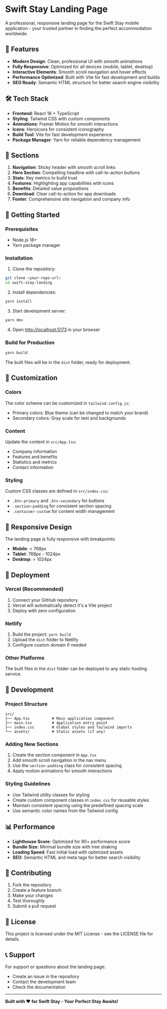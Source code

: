 # Swift Stay Landing Page

A professional, responsive landing page for the Swift Stay mobile application - your trusted partner in finding the perfect accommodation worldwide.

## 🚀 Features

- **Modern Design**: Clean, professional UI with smooth animations
- **Fully Responsive**: Optimized for all devices (mobile, tablet, desktop)
- **Interactive Elements**: Smooth scroll navigation and hover effects
- **Performance Optimized**: Built with Vite for fast development and builds
- **SEO Ready**: Semantic HTML structure for better search engine visibility

## 🛠️ Tech Stack

- **Frontend**: React 18 + TypeScript
- **Styling**: Tailwind CSS with custom components
- **Animations**: Framer Motion for smooth interactions
- **Icons**: Heroicons for consistent iconography
- **Build Tool**: Vite for fast development experience
- **Package Manager**: Yarn for reliable dependency management

## 📱 Sections

1. **Navigation**: Sticky header with smooth scroll links
2. **Hero Section**: Compelling headline with call-to-action buttons
3. **Stats**: Key metrics to build trust
4. **Features**: Highlighting app capabilities with icons
5. **Benefits**: Detailed value propositions
6. **Download**: Clear call-to-action for app downloads
7. **Footer**: Comprehensive site navigation and company info

## 🚀 Getting Started

### Prerequisites

- Node.js 18+ 
- Yarn package manager

### Installation

1. Clone the repository:
```bash
git clone <your-repo-url>
cd swift-stay-landing
```

2. Install dependencies:
```bash
yarn install
```

3. Start development server:
```bash
yarn dev
```

4. Open [http://localhost:5173](http://localhost:5173) in your browser

### Build for Production

```bash
yarn build
```

The built files will be in the `dist` folder, ready for deployment.

## 🎨 Customization

### Colors
The color scheme can be customized in `tailwind.config.js`:
- Primary colors: Blue theme (can be changed to match your brand)
- Secondary colors: Gray scale for text and backgrounds

### Content
Update the content in `src/App.tsx`:
- Company information
- Features and benefits
- Statistics and metrics
- Contact information

### Styling
Custom CSS classes are defined in `src/index.css`:
- `.btn-primary` and `.btn-secondary` for buttons
- `.section-padding` for consistent section spacing
- `.container-custom` for content width management

## 📱 Responsive Design

The landing page is fully responsive with breakpoints:
- **Mobile**: < 768px
- **Tablet**: 768px - 1024px  
- **Desktop**: > 1024px

## 🚀 Deployment

### Vercel (Recommended)
1. Connect your GitHub repository
2. Vercel will automatically detect it's a Vite project
3. Deploy with zero configuration

### Netlify
1. Build the project: `yarn build`
2. Upload the `dist` folder to Netlify
3. Configure custom domain if needed

### Other Platforms
The built files in the `dist` folder can be deployed to any static hosting service.

## 🔧 Development

### Project Structure
```
src/
├── App.tsx          # Main application component
├── main.tsx         # Application entry point
├── index.css        # Global styles and Tailwind imports
└── assets/          # Static assets (if any)
```

### Adding New Sections
1. Create the section component in `App.tsx`
2. Add smooth scroll navigation in the nav menu
3. Use the `section-padding` class for consistent spacing
4. Apply motion animations for smooth interactions

### Styling Guidelines
- Use Tailwind utility classes for styling
- Create custom component classes in `index.css` for reusable styles
- Maintain consistent spacing using the predefined spacing scale
- Use semantic color names from the Tailwind config

## 📊 Performance

- **Lighthouse Score**: Optimized for 90+ performance score
- **Bundle Size**: Minimal bundle size with tree shaking
- **Loading Speed**: Fast initial load with optimized assets
- **SEO**: Semantic HTML and meta tags for better search visibility

## 🤝 Contributing

1. Fork the repository
2. Create a feature branch
3. Make your changes
4. Test thoroughly
5. Submit a pull request

## 📄 License

This project is licensed under the MIT License - see the LICENSE file for details.

## 📞 Support

For support or questions about the landing page:
- Create an issue in the repository
- Contact the development team
- Check the documentation

---

**Built with ❤️ for Swift Stay - Your Perfect Stay Awaits!**
